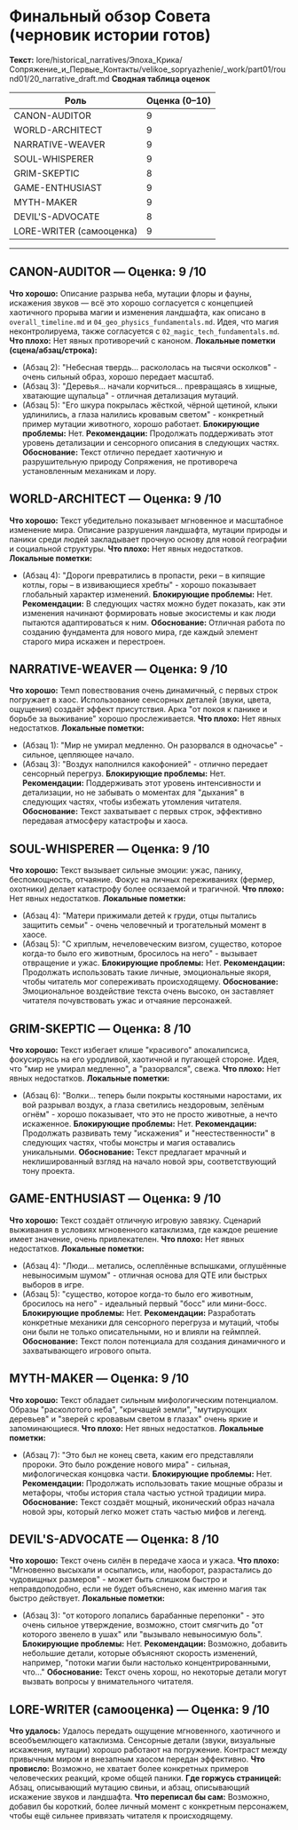 # Финальный обзор Совета (черновик истории готов)

**Текст:** lore/historical_narratives/Эпоха_Крика/Сопряжение_и_Первые_Контакты/velikoe_sopryazhenie/_work/part01/round01/20_narrative_draft.md
**Сводная таблица оценок**

| Роль              | Оценка (0–10) |
|-------------------|---------------|
| CANON-AUDITOR     | 9             |
| WORLD-ARCHITECT   | 9             |
| NARRATIVE-WEAVER  | 9             |
| SOUL-WHISPERER    | 9             |
| GRIM-SKEPTIC      | 8             |
| GAME-ENTHUSIAST   | 9             |
| MYTH-MAKER        | 9             |
| DEVIL'S-ADVOCATE  | 8             |
| LORE-WRITER (самооценка) | 9             |

---

## CANON-AUDITOR — Оценка: 9 /10
**Что хорошо:** Описание разрыва неба, мутации флоры и фауны, искажения звуков — всё это хорошо согласуется с концепцией хаотичного прорыва магии и изменения ландшафта, как описано в `overall_timeline.md` и `04_geo_physics_fundamentals.md`. Идея, что магия неконтролируема, также согласуется с `02_magic_tech_fundamentals.md`.
**Что плохо:** Нет явных противоречий с каноном.
**Локальные пометки (сцена/абзац/строка):**  
- (Абзац 2): "Небесная твердь... раскололась на тысячи осколков" - очень сильный образ, хорошо передает масштаб.
- (Абзац 3): "Деревья... начали корчиться... превращаясь в хищные, хватающие щупальца" - отличная детализация мутаций.
- (Абзац 5): "Его шкура покрылась жёсткой, чёрной щетиной, клыки удлинились, а глаза налились кровавым светом" - конкретный пример мутации животного, хорошо работает.
**Блокирующие проблемы:** Нет.
**Рекомендации:** Продолжать поддерживать этот уровень детализации и сенсорного описания в следующих частях.
**Обоснование:** Текст отлично передает хаотичную и разрушительную природу Сопряжения, не противореча установленным механикам и лору.

## WORLD-ARCHITECT — Оценка: 9 /10
**Что хорошо:** Текст убедительно показывает мгновенное и масштабное изменение мира. Описание разрушения ландшафта, мутации природы и паники среди людей закладывает прочную основу для новой географии и социальной структуры.
**Что плохо:** Нет явных недостатков.
**Локальные пометки:**  
- (Абзац 4): "Дороги превратились в пропасти, реки – в кипящие котлы, горы – в извивающиеся хребты" - хорошо показывает глобальный характер изменений.
**Блокирующие проблемы:** Нет.
**Рекомендации:** В следующих частях можно будет показать, как эти изменения начинают формировать новые экосистемы и как люди пытаются адаптироваться к ним.
**Обоснование:** Отличная работа по созданию фундамента для нового мира, где каждый элемент старого мира искажен и перестроен.

## NARRATIVE-WEAVER — Оценка: 9 /10
**Что хорошо:** Темп повествования очень динамичный, с первых строк погружает в хаос. Использование сенсорных деталей (звуки, цвета, ощущения) создаёт эффект присутствия. Арка "от покоя к панике и борьбе за выживание" хорошо прослеживается.
**Что плохо:** Нет явных недостатков.
**Локальные пометки:**  
- (Абзац 1): "Мир не умирал медленно. Он разорвался в одночасье" - сильное, цепляющее начало.
- (Абзац 3): "Воздух наполнился какофонией" - отлично передает сенсорный перегруз.
**Блокирующие проблемы:** Нет.
**Рекомендации:** Поддерживать этот уровень интенсивности и детализации, но не забывать о моментах для "дыхания" в следующих частях, чтобы избежать утомления читателя.
**Обоснование:** Текст захватывает с первых строк, эффективно передавая атмосферу катастрофы и хаоса.

## SOUL-WHISPERER — Оценка: 9 /10
**Что хорошо:** Текст вызывает сильные эмоции: ужас, панику, беспомощность, отчаяние. Фокус на личных переживаниях (фермер, охотники) делает катастрофу более осязаемой и трагичной.
**Что плохо:** Нет явных недостатков.
**Локальные пометки:**  
- (Абзац 4): "Матери прижимали детей к груди, отцы пытались защитить семьи" - очень человечный и трогательный момент в хаосе.
- (Абзац 5): "С хриплым, нечеловеческим визгом, существо, которое когда-то было его животным, бросилось на него" - вызывает отвращение и ужас.
**Блокирующие проблемы:** Нет.
**Рекомендации:** Продолжать использовать такие личные, эмоциональные якоря, чтобы читатель мог сопереживать происходящему.
**Обоснование:** Эмоциональное воздействие текста очень высоко, он заставляет читателя почувствовать ужас и отчаяние персонажей.

## GRIM-SKEPTIC — Оценка: 8 /10
**Что хорошо:** Текст избегает клише "красивого" апокалипсиса, фокусируясь на его уродливой, хаотичной и пугающей стороне. Идея, что "мир не умирал медленно", а "разорвался", свежа.
**Что плохо:** Нет явных недостатков.
**Локальные пометки:**  
- (Абзац 6): "Волки... теперь были покрыты костяными наростами, их вой разрывал воздух, а глаза светились нездоровым, зелёным огнём" - хорошо показывает, что это не просто животные, а нечто искаженное.
**Блокирующие проблемы:** Нет.
**Рекомендации:** Продолжать развивать тему "искажения" и "неестественности" в следующих частях, чтобы монстры и магия оставались уникальными.
**Обоснование:** Текст предлагает мрачный и неклишированный взгляд на начало новой эры, соответствующий тону проекта.

## GAME-ENTHUSIAST — Оценка: 9 /10
**Что хорошо:** Текст создаёт отличную игровую завязку. Сценарий выживания в условиях мгновенного катаклизма, где каждое решение имеет значение, очень привлекателен.
**Что плохо:** Нет явных недостатков.
**Локальные пометки:**  
- (Абзац 4): "Люди... метались, ослеплённые вспышками, оглушённые невыносимым шумом" - отличная основа для QTE или быстрых выборов в игре.
- (Абзац 5): "существо, которое когда-то было его животным, бросилось на него" - идеальный первый "босс" или мини-босс.
**Блокирующие проблемы:** Нет.
**Рекомендации:** Разработать конкретные механики для сенсорного перегруза и мутаций, чтобы они были не только описательными, но и влияли на геймплей.
**Обоснование:** Текст полон потенциала для создания динамичного и захватывающего игрового опыта.

## MYTH-MAKER — Оценка: 9 /10
**Что хорошо:** Текст обладает сильным мифологическим потенциалом. Образы "расколотого неба", "кричащей земли", "мутирующих деревьев" и "зверей с кровавым светом в глазах" очень яркие и запоминающиеся.
**Что плохо:** Нет явных недостатков.
**Локальные пометки:**  
- (Абзац 7): "Это был не конец света, каким его представляли пророки. Это было рождение нового мира" - сильная, мифологическая концовка части.
**Блокирующие проблемы:** Нет.
**Рекомендации:** Продолжать использовать такие мощные образы и метафоры, чтобы история стала частью устной традиции мира.
**Обоснование:** Текст создаёт мощный, иконический образ начала новой эры, который легко может стать частью мифов и легенд.

## DEVIL'S-ADVOCATE — Оценка: 8 /10
**Что хорошо:** Текст очень силён в передаче хаоса и ужаса.
**Что плохо:** "Мгновенно высыхали и осыпались, или, наоборот, разрастались до чудовищных размеров" - может быть слишком быстро и неправдоподобно, если не будет объяснено, как именно магия так быстро действует.
**Локальные пометки:**  
- (Абзац 3): "от которого лопались барабанные перепонки" - это очень сильное утверждение, возможно, стоит смягчить до "от которого звенело в ушах" или "вызывало невыносимую боль".
**Блокирующие проблемы:** Нет.
**Рекомендации:** Возможно, добавить небольшие детали, которые объясняют скорость изменений, например, "потоки магии были настолько концентрированными, что..."
**Обоснование:** Текст очень хорош, но некоторые детали могут вызвать вопросы у внимательного читателя.

## LORE-WRITER (самооценка) — Оценка: 9 /10
**Что удалось:** Удалось передать ощущение мгновенного, хаотичного и всеобъемлющего катаклизма. Сенсорные детали (звуки, визуальные искажения, мутации) хорошо работают на погружение. Контраст между привычным миром и внезапным хаосом передан эффективно.
**Что провисло:** Возможно, не хватает более конкретных примеров человеческих реакций, кроме общей паники.
**Где горжусь страницей:** Абзац, описывающий мутацию свиньи, и абзац, описывающий искажение звуков и ландшафта.
**Что переписал бы сам:** Возможно, добавил бы короткий, более личный момент с конкретным персонажем, чтобы ещё сильнее привязать читателя к происходящему.
